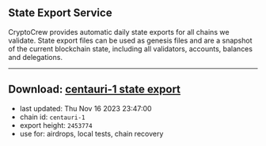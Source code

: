 ## State Export Service
CryptoCrew provides automatic daily state exports for all chains we validate. State export files can be used as genesis files and are a snapshot of the current blockchain state, including all validators, accounts, balances and delegations.

---
**Download: [centauri-1 state export](https://dl.ccvalidators.com/SERVICE/composable/centauri-1_export_2453774.json)**
---

- last updated: Thu Nov 16 2023 23:47:00
- chain id: `centauri-1`
- export height: `2453774`
- use for: airdrops, local tests, chain recovery

